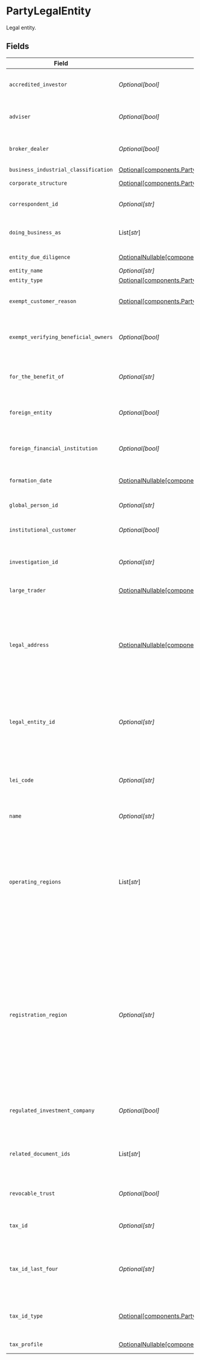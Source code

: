 # PartyLegalEntity

Legal entity.


## Fields

| Field                                                                                                                                                                                                                                                                                                                                                                                                                 | Type                                                                                                                                                                                                                                                                                                                                                                                                                  | Required                                                                                                                                                                                                                                                                                                                                                                                                              | Description                                                                                                                                                                                                                                                                                                                                                                                                           | Example                                                                                                                                                                                                                                                                                                                                                                                                               |
| --------------------------------------------------------------------------------------------------------------------------------------------------------------------------------------------------------------------------------------------------------------------------------------------------------------------------------------------------------------------------------------------------------------------- | --------------------------------------------------------------------------------------------------------------------------------------------------------------------------------------------------------------------------------------------------------------------------------------------------------------------------------------------------------------------------------------------------------------------- | --------------------------------------------------------------------------------------------------------------------------------------------------------------------------------------------------------------------------------------------------------------------------------------------------------------------------------------------------------------------------------------------------------------------- | --------------------------------------------------------------------------------------------------------------------------------------------------------------------------------------------------------------------------------------------------------------------------------------------------------------------------------------------------------------------------------------------------------------------- | --------------------------------------------------------------------------------------------------------------------------------------------------------------------------------------------------------------------------------------------------------------------------------------------------------------------------------------------------------------------------------------------------------------------- |
| `accredited_investor`                                                                                                                                                                                                                                                                                                                                                                                                 | *Optional[bool]*                                                                                                                                                                                                                                                                                                                                                                                                      | :heavy_minus_sign:                                                                                                                                                                                                                                                                                                                                                                                                    | Indicates whether the entity is an accredited investor. By default, this is set to `false`.                                                                                                                                                                                                                                                                                                                           | false                                                                                                                                                                                                                                                                                                                                                                                                                 |
| `adviser`                                                                                                                                                                                                                                                                                                                                                                                                             | *Optional[bool]*                                                                                                                                                                                                                                                                                                                                                                                                      | :heavy_minus_sign:                                                                                                                                                                                                                                                                                                                                                                                                    | Indicates whether the entity is an adviser. By default, this is set to `false`.                                                                                                                                                                                                                                                                                                                                       | false                                                                                                                                                                                                                                                                                                                                                                                                                 |
| `broker_dealer`                                                                                                                                                                                                                                                                                                                                                                                                       | *Optional[bool]*                                                                                                                                                                                                                                                                                                                                                                                                      | :heavy_minus_sign:                                                                                                                                                                                                                                                                                                                                                                                                    | Indicates whether the entity is a broker dealer. By default, this is set to `false`.                                                                                                                                                                                                                                                                                                                                  | false                                                                                                                                                                                                                                                                                                                                                                                                                 |
| `business_industrial_classification`                                                                                                                                                                                                                                                                                                                                                                                  | [Optional[components.PartyBusinessIndustrialClassification]](../../models/components/partybusinessindustrialclassification.md)                                                                                                                                                                                                                                                                                        | :heavy_minus_sign:                                                                                                                                                                                                                                                                                                                                                                                                    | N/A                                                                                                                                                                                                                                                                                                                                                                                                                   | FINANCE_INSURANCE_AND_REAL_ESTATE                                                                                                                                                                                                                                                                                                                                                                                     |
| `corporate_structure`                                                                                                                                                                                                                                                                                                                                                                                                 | [Optional[components.PartyCorporateStructure]](../../models/components/partycorporatestructure.md)                                                                                                                                                                                                                                                                                                                    | :heavy_minus_sign:                                                                                                                                                                                                                                                                                                                                                                                                    | Corporate structure of the entity.                                                                                                                                                                                                                                                                                                                                                                                    | CORPORATION_C_CORP                                                                                                                                                                                                                                                                                                                                                                                                    |
| `correspondent_id`                                                                                                                                                                                                                                                                                                                                                                                                    | *Optional[str]*                                                                                                                                                                                                                                                                                                                                                                                                       | :heavy_minus_sign:                                                                                                                                                                                                                                                                                                                                                                                                    | The correspondent id associated with the legal entity.                                                                                                                                                                                                                                                                                                                                                                | 01HPMZZM6RKMVZA1JQ63RQKJRP                                                                                                                                                                                                                                                                                                                                                                                            |
| `doing_business_as`                                                                                                                                                                                                                                                                                                                                                                                                   | List[*str*]                                                                                                                                                                                                                                                                                                                                                                                                           | :heavy_minus_sign:                                                                                                                                                                                                                                                                                                                                                                                                    | DBA (Doing Business As) names. Can list up to 5 associated with the Legal Entity                                                                                                                                                                                                                                                                                                                                      |                                                                                                                                                                                                                                                                                                                                                                                                                       |
| `entity_due_diligence`                                                                                                                                                                                                                                                                                                                                                                                                | [OptionalNullable[components.PartyEntityDueDiligence]](../../models/components/partyentityduediligence.md)                                                                                                                                                                                                                                                                                                            | :heavy_minus_sign:                                                                                                                                                                                                                                                                                                                                                                                                    | Due Diligence for Legal Entities                                                                                                                                                                                                                                                                                                                                                                                      |                                                                                                                                                                                                                                                                                                                                                                                                                       |
| `entity_name`                                                                                                                                                                                                                                                                                                                                                                                                         | *Optional[str]*                                                                                                                                                                                                                                                                                                                                                                                                       | :heavy_minus_sign:                                                                                                                                                                                                                                                                                                                                                                                                    | The legal entity name.                                                                                                                                                                                                                                                                                                                                                                                                | Acme, Inc.                                                                                                                                                                                                                                                                                                                                                                                                            |
| `entity_type`                                                                                                                                                                                                                                                                                                                                                                                                         | [Optional[components.PartyEntityType]](../../models/components/partyentitytype.md)                                                                                                                                                                                                                                                                                                                                    | :heavy_minus_sign:                                                                                                                                                                                                                                                                                                                                                                                                    | The entity type.                                                                                                                                                                                                                                                                                                                                                                                                      | CORPORATION                                                                                                                                                                                                                                                                                                                                                                                                           |
| `exempt_customer_reason`                                                                                                                                                                                                                                                                                                                                                                                              | [Optional[components.PartyExemptCustomerReason]](../../models/components/partyexemptcustomerreason.md)                                                                                                                                                                                                                                                                                                                | :heavy_minus_sign:                                                                                                                                                                                                                                                                                                                                                                                                    | The reason the customer is exempt from verifying beneficial owners, if applicable.                                                                                                                                                                                                                                                                                                                                    | NON_BANK_LISTED_ENTITY                                                                                                                                                                                                                                                                                                                                                                                                |
| `exempt_verifying_beneficial_owners`                                                                                                                                                                                                                                                                                                                                                                                  | *Optional[bool]*                                                                                                                                                                                                                                                                                                                                                                                                      | :heavy_minus_sign:                                                                                                                                                                                                                                                                                                                                                                                                    | Indicates whether the entity is exempt from verifying beneficial owners. By default, this is set to `false`.                                                                                                                                                                                                                                                                                                          | false                                                                                                                                                                                                                                                                                                                                                                                                                 |
| `for_the_benefit_of`                                                                                                                                                                                                                                                                                                                                                                                                  | *Optional[str]*                                                                                                                                                                                                                                                                                                                                                                                                       | :heavy_minus_sign:                                                                                                                                                                                                                                                                                                                                                                                                    | If the legal entity is a trust, they may set this field to convey ownership and value to a trustee.                                                                                                                                                                                                                                                                                                                   | John Dough                                                                                                                                                                                                                                                                                                                                                                                                            |
| `foreign_entity`                                                                                                                                                                                                                                                                                                                                                                                                      | *Optional[bool]*                                                                                                                                                                                                                                                                                                                                                                                                      | :heavy_minus_sign:                                                                                                                                                                                                                                                                                                                                                                                                    | Indicates whether the entity is a foreign entity. By default, this is set to `false`.                                                                                                                                                                                                                                                                                                                                 | false                                                                                                                                                                                                                                                                                                                                                                                                                 |
| `foreign_financial_institution`                                                                                                                                                                                                                                                                                                                                                                                       | *Optional[bool]*                                                                                                                                                                                                                                                                                                                                                                                                      | :heavy_minus_sign:                                                                                                                                                                                                                                                                                                                                                                                                    | Indicates whether the entity is a foreign financial institution. By default, this is set to `false`.                                                                                                                                                                                                                                                                                                                  | false                                                                                                                                                                                                                                                                                                                                                                                                                 |
| `formation_date`                                                                                                                                                                                                                                                                                                                                                                                                      | [OptionalNullable[components.PartyFormationDate]](../../models/components/partyformationdate.md)                                                                                                                                                                                                                                                                                                                      | :heavy_minus_sign:                                                                                                                                                                                                                                                                                                                                                                                                    | If the legal entity is a trust, the formation date is required.                                                                                                                                                                                                                                                                                                                                                       |                                                                                                                                                                                                                                                                                                                                                                                                                       |
| `global_person_id`                                                                                                                                                                                                                                                                                                                                                                                                    | *Optional[str]*                                                                                                                                                                                                                                                                                                                                                                                                       | :heavy_minus_sign:                                                                                                                                                                                                                                                                                                                                                                                                    | Globally Unique identifier for a legal natural person                                                                                                                                                                                                                                                                                                                                                                 | 2F6C45338A9890F0F63093EBEE0C3E15764AEA87D4E0C8264EE79A3FA8E8C6E4                                                                                                                                                                                                                                                                                                                                                      |
| `institutional_customer`                                                                                                                                                                                                                                                                                                                                                                                              | *Optional[bool]*                                                                                                                                                                                                                                                                                                                                                                                                      | :heavy_minus_sign:                                                                                                                                                                                                                                                                                                                                                                                                    | Indicates whether the entity is an institutional customer                                                                                                                                                                                                                                                                                                                                                             |                                                                                                                                                                                                                                                                                                                                                                                                                       |
| `investigation_id`                                                                                                                                                                                                                                                                                                                                                                                                    | *Optional[str]*                                                                                                                                                                                                                                                                                                                                                                                                       | :heavy_minus_sign:                                                                                                                                                                                                                                                                                                                                                                                                    | Investigation id relating to the Customer Identification Program (CIP) and Customer Due Diligence (CDD).                                                                                                                                                                                                                                                                                                              | 01HXPXSFA4JMKVK1D3R1X75ZGZ                                                                                                                                                                                                                                                                                                                                                                                            |
| `large_trader`                                                                                                                                                                                                                                                                                                                                                                                                        | [OptionalNullable[components.PartyLargeTrader]](../../models/components/partylargetrader.md)                                                                                                                                                                                                                                                                                                                          | :heavy_minus_sign:                                                                                                                                                                                                                                                                                                                                                                                                    | Large trader for the legal entity.                                                                                                                                                                                                                                                                                                                                                                                    |                                                                                                                                                                                                                                                                                                                                                                                                                       |
| `legal_address`                                                                                                                                                                                                                                                                                                                                                                                                       | [OptionalNullable[components.PartyLegalAddress]](../../models/components/partylegaladdress.md)                                                                                                                                                                                                                                                                                                                        | :heavy_minus_sign:                                                                                                                                                                                                                                                                                                                                                                                                    | The mailing address of the legal entity. Required fields within the `legal_address` object include:<br/> - `administrative_area`<br/> - `region_code` - 2 character CLDR Code<br/> - `postal_code`<br/> - `locality`<br/> - `address_lines` - max 5 lines                                                                                                                                                             |                                                                                                                                                                                                                                                                                                                                                                                                                       |
| `legal_entity_id`                                                                                                                                                                                                                                                                                                                                                                                                     | *Optional[str]*                                                                                                                                                                                                                                                                                                                                                                                                       | :heavy_minus_sign:                                                                                                                                                                                                                                                                                                                                                                                                    | A system-generated unique identifier referencing a single juridical (non-natural) person (e.g., a corporation); Used to access the record after creation                                                                                                                                                                                                                                                              | 42567868-9373-4872-9d24-2e33f6c19b75                                                                                                                                                                                                                                                                                                                                                                                  |
| `lei_code`                                                                                                                                                                                                                                                                                                                                                                                                            | *Optional[str]*                                                                                                                                                                                                                                                                                                                                                                                                       | :heavy_minus_sign:                                                                                                                                                                                                                                                                                                                                                                                                    | The Legal Entity Identifier (LEI) is the financial industry term for a unique global identifier for legal entities participating in financial transactions                                                                                                                                                                                                                                                            | 12340012345678912372                                                                                                                                                                                                                                                                                                                                                                                                  |
| `name`                                                                                                                                                                                                                                                                                                                                                                                                                | *Optional[str]*                                                                                                                                                                                                                                                                                                                                                                                                       | :heavy_minus_sign:                                                                                                                                                                                                                                                                                                                                                                                                    | The name field Format: legalEntities/{legalEntity}                                                                                                                                                                                                                                                                                                                                                                    | legalEntities/42567868-9373-4872-9d24-2e33f6c19b75                                                                                                                                                                                                                                                                                                                                                                    |
| `operating_regions`                                                                                                                                                                                                                                                                                                                                                                                                   | List[*str*]                                                                                                                                                                                                                                                                                                                                                                                                           | :heavy_minus_sign:                                                                                                                                                                                                                                                                                                                                                                                                    | The operational footprint of an entity. Operating regions encompass all countries and regions where a company has a significant business presence This includes locations with physical offices, manufacturing plants, service centers, and sales and marketing activities Regions must be provided as two-character CLDR country codes                                                                               | [<br/>"US",<br/>"CA"<br/>]                                                                                                                                                                                                                                                                                                                                                                                            |
| `registration_region`                                                                                                                                                                                                                                                                                                                                                                                                 | *Optional[str]*                                                                                                                                                                                                                                                                                                                                                                                                       | :heavy_minus_sign:                                                                                                                                                                                                                                                                                                                                                                                                    | The legal home of an entity. A region of registration, in the context of a corporation, refers to the specific geographic area where the corporation is legally registered and incorporated Defines the legal jurisdiction and framework under which the corporation operates, including legal regulations, tax obligations, and compliance requirements Region must be provided as a two-character CLDR country code | US                                                                                                                                                                                                                                                                                                                                                                                                                    |
| `regulated_investment_company`                                                                                                                                                                                                                                                                                                                                                                                        | *Optional[bool]*                                                                                                                                                                                                                                                                                                                                                                                                      | :heavy_minus_sign:                                                                                                                                                                                                                                                                                                                                                                                                    | Indicates whether the entity is a regulated investment company. By default, this is set to `false`.                                                                                                                                                                                                                                                                                                                   | false                                                                                                                                                                                                                                                                                                                                                                                                                 |
| `related_document_ids`                                                                                                                                                                                                                                                                                                                                                                                                | List[*str*]                                                                                                                                                                                                                                                                                                                                                                                                           | :heavy_minus_sign:                                                                                                                                                                                                                                                                                                                                                                                                    | Document ids related to the legal entity. At least one is required for RIA correspondents when creating Estate or Trust accounts.                                                                                                                                                                                                                                                                                     | [<br/>"fb3f181c-f2fb-4bc2-b75a-79302c634ae5"<br/>]                                                                                                                                                                                                                                                                                                                                                                    |
| `revocable_trust`                                                                                                                                                                                                                                                                                                                                                                                                     | *Optional[bool]*                                                                                                                                                                                                                                                                                                                                                                                                      | :heavy_minus_sign:                                                                                                                                                                                                                                                                                                                                                                                                    | Indicates whether the trust is a revocable trust. By default, this is set to `false`.                                                                                                                                                                                                                                                                                                                                 | false                                                                                                                                                                                                                                                                                                                                                                                                                 |
| `tax_id`                                                                                                                                                                                                                                                                                                                                                                                                              | *Optional[str]*                                                                                                                                                                                                                                                                                                                                                                                                       | :heavy_minus_sign:                                                                                                                                                                                                                                                                                                                                                                                                    | The full U.S. tax ID for a related entity; Must be provided with `EIN` tax ID type                                                                                                                                                                                                                                                                                                                                    | 987-65-4321                                                                                                                                                                                                                                                                                                                                                                                                           |
| `tax_id_last_four`                                                                                                                                                                                                                                                                                                                                                                                                    | *Optional[str]*                                                                                                                                                                                                                                                                                                                                                                                                       | :heavy_minus_sign:                                                                                                                                                                                                                                                                                                                                                                                                    | The last four characters of the related person's tax identifier; Masked/truncated to "last four" in most usage contexts to preserve data privacy.                                                                                                                                                                                                                                                                     | 6789                                                                                                                                                                                                                                                                                                                                                                                                                  |
| `tax_id_type`                                                                                                                                                                                                                                                                                                                                                                                                         | [Optional[components.PartyTaxIDType]](../../models/components/partytaxidtype.md)                                                                                                                                                                                                                                                                                                                                      | :heavy_minus_sign:                                                                                                                                                                                                                                                                                                                                                                                                    | The nature of the U.S. Tax ID indicated in the related tax_id field; Examples include ITIN, SSN, EIN.                                                                                                                                                                                                                                                                                                                 | SSN                                                                                                                                                                                                                                                                                                                                                                                                                   |
| `tax_profile`                                                                                                                                                                                                                                                                                                                                                                                                         | [OptionalNullable[components.PartyTaxProfile]](../../models/components/partytaxprofile.md)                                                                                                                                                                                                                                                                                                                            | :heavy_minus_sign:                                                                                                                                                                                                                                                                                                                                                                                                    | The tax profile for the legal entity.                                                                                                                                                                                                                                                                                                                                                                                 |                                                                                                                                                                                                                                                                                                                                                                                                                       |